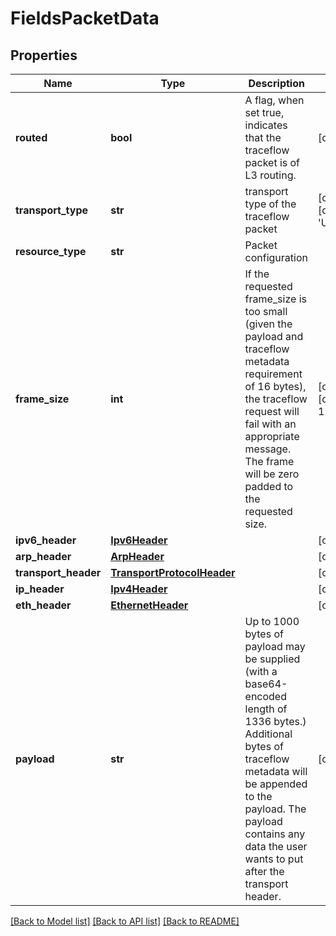 # FieldsPacketData

## Properties
Name | Type | Description | Notes
------------ | ------------- | ------------- | -------------
**routed** | **bool** | A flag, when set true, indicates that the traceflow packet is of L3 routing. | [optional] 
**transport_type** | **str** | transport type of the traceflow packet | [optional] [default to 'UNICAST']
**resource_type** | **str** | Packet configuration | 
**frame_size** | **int** | If the requested frame_size is too small (given the payload and traceflow metadata requirement of 16 bytes), the traceflow request will fail with an appropriate message.  The frame will be zero padded to the requested size. | [optional] [default to 128]
**ipv6_header** | [**Ipv6Header**](Ipv6Header.md) |  | [optional] 
**arp_header** | [**ArpHeader**](ArpHeader.md) |  | [optional] 
**transport_header** | [**TransportProtocolHeader**](TransportProtocolHeader.md) |  | [optional] 
**ip_header** | [**Ipv4Header**](Ipv4Header.md) |  | [optional] 
**eth_header** | [**EthernetHeader**](EthernetHeader.md) |  | [optional] 
**payload** | **str** | Up to 1000 bytes of payload may be supplied (with a base64-encoded length of 1336 bytes.) Additional bytes of traceflow metadata will be appended to the payload. The payload contains any data the user wants to put after the transport header. | [optional] 

[[Back to Model list]](../README.md#documentation-for-models) [[Back to API list]](../README.md#documentation-for-api-endpoints) [[Back to README]](../README.md)

